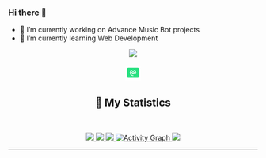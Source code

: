 
### Hi there 👋

- 🔭 I’m currently working on Advance Music Bot projects
- 🌱 I’m currently learning Web Development
<div align = "center">
<p align="center">
    <a href="">
        <img src="./banner.png" />
    </a>
<p align="centre"> 
<a href="mailto: devakabhijit@gmail.com"> <img width="30px" src="https://github.com/AkAbhijit/AkAbhijit/blob/main/icons8-email-100.png" title="Email"/> </a><br>
</p>

## 🔖 My Statistics
&nbsp;
<p align="center">
    <a href="https://github.com/zukii08/">
        <img src="https://github-readme-stats.vercel.app/api?username=zukii08&hide=issues,prs&count_private=true&show_owner=true&show_icons=true&bg_color=0d1117&title_color=ffffff&text_color=ffffff&icon_color=00ff99&hide_border=true/" />
    </a>
    <a href="https://github.com/zukii08/">
        <img src="https://github-readme-stats.vercel.app/api/top-langs/?username=zukii08&layout=compact&count_private=true&langs_count=8&card_width=445&bg_color=0d1117&title_color=ffffff&text_color=ffffff&icon_color=00ff99&hide_border=true/" />
    </a>
    <a href="https://github.com/zukii08/">
        <img src="https://github-readme-streak-stats.herokuapp.com?user=AkAbhijit&hide_border=true&background=0D1117&currStreakLabel=FFFFFF&sideLabels=FFFFFF&currStreakNum=FFFFFF&dates=FFFFFF&sideNums=FFFFFF&fire=00ff99&ring=00ff99&stroke=FFFFFFFF)](https://git.io/streak-stats" />
    </a>
   <a href="https://github.com/zukii08"><img alt="Activity Graph" src="https://activity-graph.herokuapp.com/graph?username=AkAbhijit&bg_color=0D1117&color=ffffff&line=00ff99&point=ffffff&area=true&hide_border=true" />
    </a>
     <a href="https://open.spotify.com/user/31hyy6vwyhhsuqfylmt6p5ef6sfu?si=zYtFByGETPCb5TkEPY9emQ">
        <img src="https://spotify-github-profile.vercel.app/api/view?uid=31hyy6vwyhhsuqfylmt6p5ef6sfu&cover_image=true&theme=novatorem&bar_color=00FF99&bar_color_cover=false"/>
    </a>
</p>


</div>


------------------------------------------  
